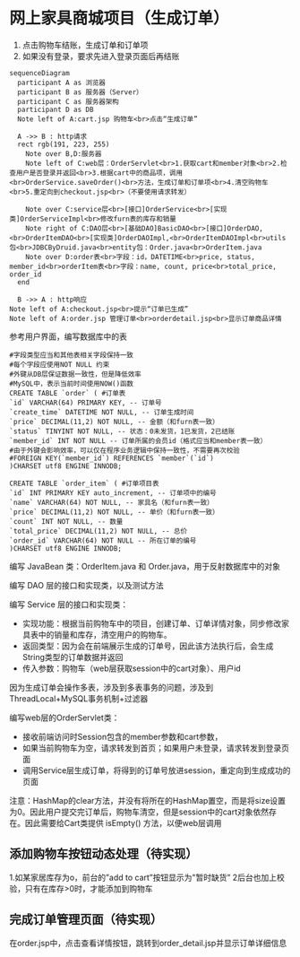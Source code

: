 # 网上家具商城项目（生成订单）

1. 点击购物车结账，生成订单和订单项
2. 如果没有登录，要求先进入登录页面后再结账

```mermaid
sequenceDiagram
  participant A as 浏览器
  participant B as 服务器（Server）
  participant C as 服务器架构
  participant D as DB
  Note left of A:cart.jsp 购物车<br>点击“生成订单”

  A ->> B : http请求
  rect rgb(191, 223, 255)
    Note over B,D:服务器
    Note left of C:web层：OrderServlet<br>1.获取cart和member对象<br>2.检查用户是否登录并返回<br>3.根据cart中的商品项，调用<br>OrderService.saveOrder()<br>方法，生成订单和订单项<br>4.清空购物车<br>5.重定向到checkout.jsp<br>（不要使用请求转发）
    
    Note over C:service层<br>[接口]OrderService<br>[实现类]OrderServiceImpl<br>修改furn表的库存和销量
	Note right of C:DAO层<br>[基础DAO]BasicDAO<br>[接口]OrderDAO,<br>OrderItemDAO<br>[实现类]OrderDAOImpl,<br>OrderItemDAOImpl<br>utils包<br>JDBCByDruid.java<br>entity包：Order.java<br>OrderItem.java
	Note over D:order表<br>字段：id，DATETIME<br>price, status, member_id<br>orderItem表<br>字段：name, count, price<br>total_price, order_id
  end
    
  B ->> A : http响应
Note left of A:checkout.jsp<br>提示“订单已生成”
Note left of A:order.jsp 管理订单<br>orderdetail.jsp<br>显示订单商品详情
```

参考用户界面，编写数据库中的表

```mysql
#字段类型应当和其他表相关字段保持一致
#每个字段应使用NOT NULL 约束
#外键从DB层保证数据一致性，但是降低效率
#MySQL中，表示当前时间使用NOW()函数
CREATE TABLE `order` ( #订单表
`id` VARCHAR(64) PRIMARY KEY, -- 订单号
`create_time` DATETIME NOT NULL, -- 订单生成时间
`price` DECIMAL(11,2) NOT NULL, -- 金额（和furn表一致）
`status` TINYINT NOT NULL, -- 状态：0未发货，1已发货，2已结账
`member_id` INT NOT NULL -- 订单所属的会员id（格式应当和member表一致）
#由于外键会影响效率，可以仅在程序业务逻辑中保持一致性，不需要再次校验
#FOREIGN KEY(`member_id`) REFERENCES `member`(`id`)
)CHARSET utf8 ENGINE INNODB;

CREATE TABLE `order_item` ( #订单项目表
`id` INT PRIMARY KEY auto_increment, -- 订单项中的编号
`name` VARCHAR(64) NOT NULL, -- 家具名（和furn表一致）
`price` DECIMAL(11,2) NOT NULL, -- 单价（和furn表一致）
`count` INT NOT NULL, -- 数量
`total_price` DECIMAL(11,2) NOT NULL, -- 总价
`order_id` VARCHAR(64) NOT NULL -- 所在订单的编号
)CHARSET utf8 ENGINE INNODB;
```

编写 JavaBean 类：OrderItem.java 和 Order.java，用于反射数据库中的对象

编写 DAO 层的接口和实现类，以及测试方法

编写 Service 层的接口和实现类：

* 实现功能：根据当前购物车中的项目，创建订单、订单详情对象，同步修改家具表中的销量和库存，清空用户的购物车。
* 返回类型：因为会在前端展示生成的订单号，因此该方法执行后，会生成String类型的订单数据并返回
* 传入参数：购物车（web层获取session中的cart对象）、用户id

因为生成订单会操作多表，涉及到多表事务的问题，涉及到ThreadLocal+MySQL事务机制+过滤器

编写web层的OrderServlet类：

* 接收前端访问时Session包含的member参数和cart参数，
* 如果当前购物车为空，请求转发到首页；如果用户未登录，请求转发到登录页面
* 调用Service层生成订单，将得到的订单号放进session，重定向到生成成功的页面

注意：HashMap的clear方法，并没有将所在的HashMap置空，而是将size设置为0。因此用户提交完订单后，购物车清空，但是session中的cart对象依然存在。因此需要给Cart类提供 isEmpty() 方法，以便web层调用

## 添加购物车按钮动态处理（待实现）

1.如某家居库存为o，前台的”add to cart”按钮显示为"暂时缺货”
2后台也加上校验，只有在库存>0时，才能添加到购物车





## 完成订单管理页面（待实现）

在order.jsp中，点击查看详情按钮，跳转到order_detail.jsp并显示订单详细信息



